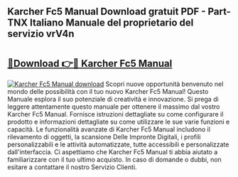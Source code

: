 ## Karcher Fc5 Manual Download gratuit PDF - Part-TNX Italiano Manuale del proprietario del servizio vrV4n

# <h2><a href="http://dfeggxj.blite.top/?on=Karcher+Fc5+Manual">🔗Download 👉🔴 Karcher Fc5 Manual</a></h2>

[![Karcher Fc5 Manual download](https://i.imgur.com/lujVjoI.png)](http://dfeggxj.blite.top/?on=Karcher+Fc5+Manual)
Scopri nuove opportunità benvenuto nel mondo delle possibilità con il tuo nuovo Karcher Fc5 Manual! Questo Manuale esplora il suo potenziale di creatività e innovazione. Si prega di leggere attentamente questo manuale per ottenere il massimo dal vostro Karcher Fc5 Manual. Fornisce istruzioni dettagliate su come configurare il prodotto e informazioni dettagliate su come utilizzare le sue varie funzioni e capacità. Le funzionalità avanzate di Karcher Fc5 Manual includono il rilevamento di oggetti, la scansione Delle Impronte Digitali, i profili personalizzabili e le attività automatizzate, tutte accessibili e personalizzate dall'interfaccia. Ci aspettiamo che Karcher Fc5 Manual ti abbia aiutato a familiarizzare con il tuo ultimo acquisto. In caso di domande o dubbi, non esitare a contattare il nostro Servizio Clienti.
